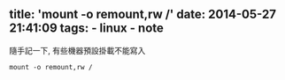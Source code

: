 title: 'mount -o remount,rw /'
date: 2014-05-27 21:41:09
tags: 
	- linux
	- note
---

隨手記一下, 有些機器預設掛載不能寫入

	mount -o remount,rw /
